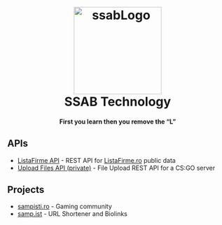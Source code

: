 
<h1 align="center">
  <br>
  <a href="https://github.com/SSAB-Technology"><img src="https://i.imgur.com/Fx209dF.png" alt="ssabLogo" width="200"></a>
  <br>
  SSAB Technology
  <br>
</h1>

<h4 align="center">First you learn then you remove the “L”</h4>

## APIs

* [ListaFirme API](https://api.ssab.tools) - REST API for [ListaFirme.ro](https://listafirme.ro) public data
* [Upload Files API (private)](https://upload.ssab.tools) - File Upload REST API for a CS:GO server

## Projects

* [sampisti.ro](https://sampisti.ro) - Gaming community
* [samp.ist](https://samp.ist) - URL Shortener and Biolinks
